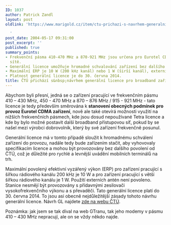 ```yaml
---
ID: 1037
author: Patrick Zandl
layout: post
oldlink: 'https://www.marigold.cz/item/ctu-prichazi-s-navrhem-generalni-licence-pro-broadband-zarizeni

  '
post_date: 2004-05-17 09:31:00
post_excerpt: ''
published: true
summary_points:
- Frekvenční pásma 410-470 MHz a 870-921 MHz jsou určena pro Eurotel CDMA a broadband
  sítě.
- Generální licence umožňuje hromadné schvalování zařízení bez dalšího povolení ČTÚ.
- Maximální ERP je 10 W (200 kHz kanál) nebo 1 W (širší kanál), externí antény zakázány.
- Platnost generální licence je do 30. června 2014.
title: ČTÚ přichází s&nbsp;návrhem generální licence pro broadband zařízení
---
```


<p>
Abychom byli přesní, jedná se o zařízení pracující ve frekvenčním pásmu 410 &#8211; 430 MHz, 450 - 470 MHz a 870 &#8211; 876 MHz / 915 - 921 MHz - tato licence je tedy především směrována k <STRONG>stanovení obecných podmínek pro provoz Eurotel CDMA zařízení</STRONG>, nově ale také otevírá možnosti využití na nižších frekvenčních pásmech, kde jsou dosud nepoužívané Tetra licence a kde by bylo možné postavit další broadband přístupovou síť, pokud by se našel mezi výrobci dobrovolník, který by své zařízení frekvenčně posunul. </p>

<p>
Generální licence má v tomto případě sloužit k hromadnému schválení zařízení do provozu, nadále tedy bude zařízením stačit, aby vyhovovaly specifikacím licence a mohou být provozovány bez dalšího povolení od ČTÚ, což je důležité pro rychlé a levnější uvádění mobilních terminálů na trh.</p>

<p>
Maximální povolený efektivní vyzářený výkon (ERP) pro zařízení pracující s šířkou rádiového kanálu 200 kHz je 10 W a pro zařízení pracující s větší šířkou rádiového kanálu je 1 W. Použití externích antén není povoleno. Stanice nesmějí být provozovány s přídavnými zesilovači vysokofrekvenčního výkonu a s převaděči. Tato generální licence platí do 30. června 2014. To jsou asi obecně nejdůležitější zásady tohoto návrhu generální licence. Návrh GL najdete <A href="http://www.ctu.cz/art.php?iSearch=&amp;iArt=411&amp;PHPSESSID=4672183b43164e406b6247c5af1122fc">zde na webu ČTÚ</A>.</p>

<p>
Poznámka: jak jsem se tak díval na web GTranu, tak jeho modemy v pásmu 410 &#8211; 430 MHz nepracují, ale on se vždy někdo najde. </p>